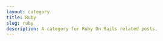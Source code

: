```yaml
---
layout: category
title: Ruby
slug: ruby
description: A category for Ruby On Rails related posts.
---
```

